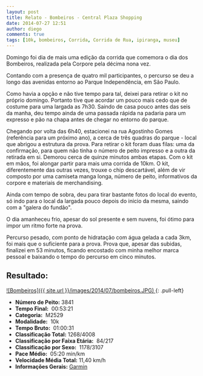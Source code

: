 ```yaml
---
layout: post
title: Relato - Bombeiros - Central Plaza Shopping
date: 2014-07-27 12:51
author: diego
comments: true
tags: [10k, bombeiros, Corrida, Corrida de Rua, ipiranga, museu]
---
```


Domingo foi dia de mais uma edição da corrida que comemora o dia dos Bombeiros, realizada pela Corpore pela décima nona vez.

Contando com a presença de quatro mil participantes, o percurso se deu a longo das avenidas entorno ao Parque Independência, em São Paulo.

Como havia a opção e não tive tempo para tal, deixei para retirar o kit no próprio domingo. Portanto tive que acordar um pouco mais cedo que de costume para uma largada as 7h30. Saindo de casa pouco antes das seis da manha, deu tempo ainda de uma passada rápida na padaria para um expresso e pão na chapa antes de chegar no entorno do parque.

Chegando por volta das 6h40, estacionei na rua Agostinho Gomes (referência para um próximo ano), a cerca de três quadras do parque - local que abrigou a estrutura da prova. Para retirar o kit foram duas filas: uma da confirmação, para quem não tinha o número de peito impresso e a outra da retirada em si. Demorou cerca de quinze minutos ambas etapas. Com o kit em mãos, foi alongar partir para mais uma corrida de 10km. O kit, diferentemente das outras vezes, trouxe o chip descartável, além de vir composto por uma camiseta manga longa, número de peito, informativos da corpore e materiais de merchandising.

Ainda com tempo de sobra, deu para tirar bastante fotos do local do evento, só indo para o local da largada pouco depois do inicio da mesma, saindo com a "galera do fundão".

O dia amanheceu frio, apesar do sol presente e sem nuvens, foi ótimo para impor um ritmo forte na prova.  

Percurso pesado, com ponto de hidratação com água gelada a cada 3km, foi mais que o suficiente para a prova. Prova que, apesar das subidas, finalizei em 53 minutos, ficando encostado com minha melhor marca pessoal e baixando o tempo do percurso em cinco minutos.

## Resultado:

<a href="/images/2014/07/bombeiros_big.JPG">
![Bombeiros]({{ site.url }}/images/2014/07/bombeiros.JPG)
</a>
{: .pull-left}

* **Número de Peito:**  3841
* **Tempo Final:**  00:53:21
* **Categoria:**  M2529
* **Modalidade:**  10k
* **Tempo Bruto:**  01:00:31
* **Classificação Total:**  1268/4008
* **Classificação por Faixa Etária:**  84/217
* **Classificação por Sexo:**  1178/3107
* **Pace Médio:**  05:20 min/km
* **Velocidade Média Total:**  11,40 km/h
* **Informações Gerais:** <a href="http://connect.garmin.com/modern/activity/547479308" target="_blank">Garmin</a>
